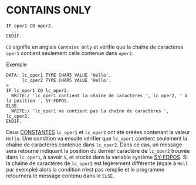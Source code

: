 # CONTAINS ONLY

```abap
IF oper1 CO oper2.
  ...
ENDIF.
```

`CO` signifie en anglais `Contains Only` et vérifie que la chaîne de caractères `oper1` contient seulement celle contenue dans `oper2`.

Exemple

```abap
DATA: lc_oper1 TYPE CHAR5 VALUE 'Hello',
      lc_oper2 TYPE CHAR5 VALUE 'Hello'.
>
IF lc_oper1 CO lc_oper2.
  WRITE:/ 'lc_oper1 contient la chaîne de caractères ', lc_oper2, ' à la position ', SY-FDPOS.
ELSE.
  WRITE:/ 'lc_oper1 ne contient pas la chaîne de caractères ', lc_oper2.
ENDIF.
```

Deux [CONSTANTES](../02_VARIABLES_&_CONSTANTES/02_CONSTANTES.md) `lc_oper1` et `lc_oper2` ont été créées contenant la valeur `Hello`. Une condition va ensuite vérifier que `lc_oper1` contient seulement la chaîne de caractères contenue dans `lc_oper2`. Dans ce cas, un message sera retourné indiquant la position du dernier caractère de `lc_oper2` trouvée dans `lc_oper1`, à savoir `5`, et stocké dans la variable système [SY-FDPOS](../00_HELP/02_SY_SYSTEM.md). Si la chaîne de caractères de `lc_oper2` est légèrement différente (égale à `Hell` par exemple) alors la condition n’est pas remplie et le programme retournera le message contenu dans le `ELSE`.
